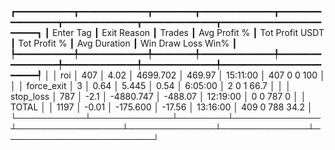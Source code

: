 ┏━━━━━━━━━━━┳━━━━━━━━━━━━━┳━━━━━━━━┳━━━━━━━━━━━━━━┳━━━━━━━━━━━━━━━━━┳━━━━━━━━━━━━━━┳━━━━━━━━━━━━━━┳━━━━━━━━━━━━━━━━━━━━━━━━┓
┃ Enter Tag ┃ Exit Reason ┃ Trades ┃ Avg Profit % ┃ Tot Profit USDT ┃ Tot Profit % ┃ Avg Duration ┃  Win  Draw  Loss  Win% ┃
┡━━━━━━━━━━━╇━━━━━━━━━━━━━╇━━━━━━━━╇━━━━━━━━━━━━━━╇━━━━━━━━━━━━━━━━━╇━━━━━━━━━━━━━━╇━━━━━━━━━━━━━━╇━━━━━━━━━━━━━━━━━━━━━━━━┩
│           │         roi │    407 │         4.02 │        4699.702 │       469.97 │     15:11:00 │  407     0     0   100 │
│           │  force_exit │      3 │         0.64 │           5.445 │         0.54 │      6:05:00 │    2     0     1  66.7 │
│           │   stop_loss │    787 │         -2.1 │       -4880.747 │      -488.07 │     12:19:00 │    0     0   787     0 │
│     TOTAL │             │   1197 │        -0.01 │        -175.600 │       -17.56 │     13:16:00 │  409     0   788  34.2 │
└───────────┴─────────────┴────────┴──────────────┴─────────────────┴──────────────┴──────────────┴────────────────────────┘
